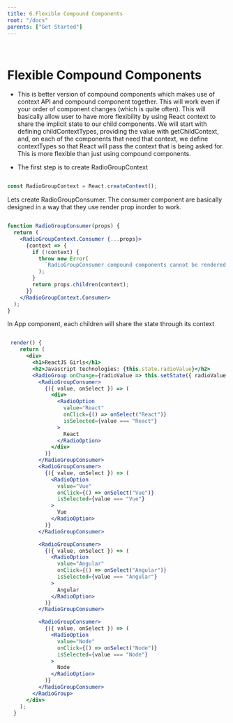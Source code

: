 ```yaml
---
title: 6.Flexible Compound Components
root: "/docs"
parents: ["Get Started"]
---
```


&nbsp;
&nbsp;


# Flexible Compound Components

* This is better version of compound components which makes use of context API and compound component together. This will work even if your order of component changes (which is quite often). This will basically allow user to have more flexibility by using React context to share the implicit state to our child components. We will start with defining childContextTypes, providing the value with getChildContext, and, on each of the components that need that context, we define contextTypes so that React will pass the context that is being asked for. This is more flexible than just using compound components.

* The first step is to create RadioGroupContext

```jsx

const RadioGroupContext = React.createContext();

```

Lets create RadioGroupConsumer.  The consumer component are basically designed in a way that they use render prop inorder to work.

```jsx

function RadioGroupConsumer(props) {
  return (
    <RadioGroupContext.Consumer {...props}>
      {context => {
        if (!context) {
          throw new Error(
            `RadioGroupConsumer compound components cannot be rendered & this is childish`
          );
        }
        return props.children(context);
      }}
    </RadioGroupContext.Consumer>
  );
}

```
In App component, each children will share the state through its context

```jsx

 render() {
    return (
      <div>
        <h1>ReactJS Girls</h1>
        <h2>Javascript technologies: {this.state.radioValue}</h2>
        <RadioGroup onChange={radioValue => this.setState({ radioValue })}>
          <RadioGroupConsumer>
            {({ value, onSelect }) => (
              <div>
                <RadioOption
                  value="React"
                  onClick={() => onSelect("React")}
                  isSelected={value === "React"}
                >
                  React
                </RadioOption>
              </div>
            )}
          </RadioGroupConsumer>
          <RadioGroupConsumer>
            {({ value, onSelect }) => (
              <RadioOption
                value="Vue"
                onClick={() => onSelect("Vue")}
                isSelected={value === "Vue"}
              >
                Vue
              </RadioOption>
            )}
          </RadioGroupConsumer>

          <RadioGroupConsumer>
            {({ value, onSelect }) => (
              <RadioOption
                value="Angular"
                onClick={() => onSelect("Angular")}
                isSelected={value === "Angular"}
              >
                Angular
              </RadioOption>
            )}
          </RadioGroupConsumer>

          <RadioGroupConsumer>
            {({ value, onSelect }) => (
              <RadioOption
                value="Node"
                onClick={() => onSelect("Node")}
                isSelected={value === "Node"}
              >
                Node
              </RadioOption>
            )}
          </RadioGroupConsumer>
        </RadioGroup>
      </div>
    );
  }

```



